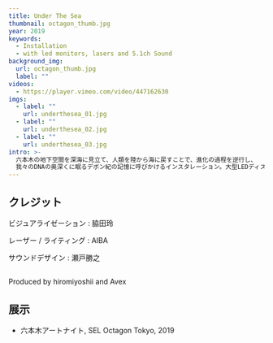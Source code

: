 ```yaml
---
title: Under The Sea
thumbnail: octagon_thumb.jpg
year: 2019
keywords:
  - Installation
  - with led monitors, lasers and 5.1ch Sound
background_img:
  url: octagon_thumb.jpg
  label: ""
videos:
  - https://player.vimeo.com/video/447162630
imgs:
  - label: ""
    url: underthesea_01.jpg
  - label: ""
    url: underthesea_02.jpg
  - label: ""
    url: underthesea_03.jpg
intro: >-
  六本木の地下空間を深海に見立て、人類を陸から海に戻すことで、進化の過程を逆行し、
  我々のDNAの奥深くに眠るデボン紀の記憶に呼びかけるインスタレーション。大型LEDディスプレイに投影される自然現象のビジュアライゼーションと、10台のレーザーを駆使した空間演出、そして深海をイメージしたサウンドが、高レベルでシンクロする圧倒的な空間体験を目指した。
---
```


## クレジット

ビジュアライゼーション : 脇田玲

レーザー / ライティング : AIBA

サウンドデザイン : 瀬戸勝之

##

Produced by hiromiyoshii and Avex

## 展示

- 六本木アートナイト, SEL Octagon Tokyo, 2019
